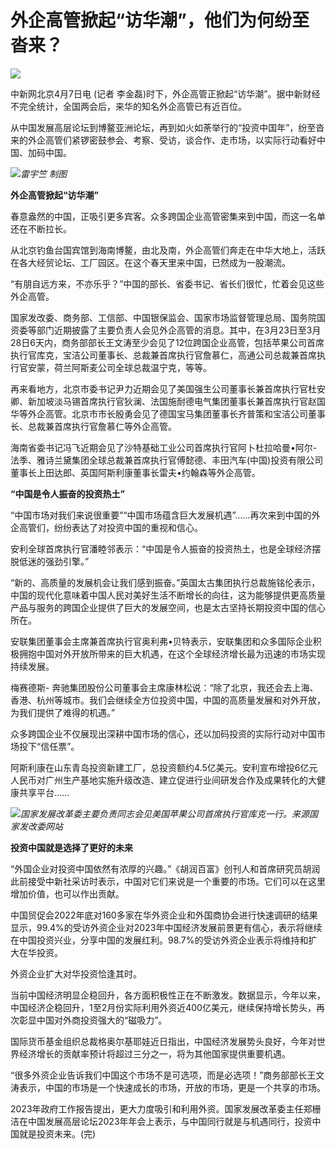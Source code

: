 # 外企高管掀起“访华潮”，他们为何纷至沓来？

![](https://inews.gtimg.com/om_bt/OPAPK0YRvuhjaPrLH1-8O4iQ4oGNKf4MYNDasyzzSBDEUAA/1000)

中新网北京4月7日电 (记者 李金磊)时下，外企高管正掀起“访华潮”。据中新财经不完全统计，全国两会后，来华的知名外企高管已有近百位。

从中国发展高层论坛到博鳌亚洲论坛，再到如火如荼举行的“投资中国年”，纷至沓来的外企高管们紧锣密鼓参会、考察、受访，谈合作、走市场，以实际行动看好中国、加码中国。

![](https://inews.gtimg.com/om_bt/OxrAyadL423mmqdMPL_6GY28uB_X7iLNv4wX5tIiRbjHoAA/0)_雷宇竺
制图_

**外企高管掀起“访华潮”**

春意盎然的中国，正吸引更多宾客。众多跨国企业高管密集来到中国，而这一名单还在不断拉长。

从北京钓鱼台国宾馆到海南博鳌，由北及南，外企高管们奔走在中华大地上，活跃在各大经贸论坛、工厂园区。在这个春天里来中国，已然成为一股潮流。

“有朋自远方来，不亦乐乎？”中国的部长、省委书记、省长们很忙，忙着会见这些外企高管。

国家发改委、商务部、工信部、中国银保监会、国家市场监督管理总局、国务院国资委等部门近期披露了主要负责人会见外企高管的消息。其中，在3月23日至3月28日6天内，商务部部长王文涛至少会见了12位跨国企业高管，包括苹果公司首席执行官库克，宝洁公司董事长、总裁兼首席执行官詹慕仁，高通公司总裁兼首席执行官安蒙，荷兰阿斯麦公司全球总裁温宁克，等等。

再来看地方，北京市委书记尹力近期会见了美国强生公司董事长兼首席执行官杜安卿、新加坡淡马锡首席执行官狄澜、法国施耐德电气集团董事长兼首席执行官赵国华等外企高管。北京市市长殷勇会见了德国宝马集团董事长齐普策和宝洁公司董事长、总裁兼首席执行官詹慕仁等外企高管。

海南省委书记冯飞近期会见了沙特基础工业公司首席执行官阿卜杜拉哈曼•阿尔-
法季、雅诗兰黛集团全球总裁兼首席执行官傅懿德、丰田汽车(中国)投资有限公司董事长上田达郎、英国阿斯利康董事长雷夫•约翰森等外企高管。

**“中国是令人振奋的投资热土”**

“中国市场对我们来说很重要”“中国市场蕴含巨大发展机遇”……再次来到中国的外企高管们，纷纷表达了对投资中国的重视和信心。

安利全球首席执行官潘睦邻表示：“中国是令人振奋的投资热土，也是全球经济摆脱低迷的强劲引擎。”

“新的、高质量的发展机会让我们感到振奋。”英国太古集团执行总裁施铭伦表示，中国的现代化意味着中国人民对美好生活不断增长的向往，这为能够提供更高质量产品与服务的跨国企业提供了巨大的发展空间，也是太古坚持长期投资中国的信心所在。

安联集团董事会主席兼首席执行官奥利弗•贝特表示，安联集团和众多国际企业积极拥抱中国对外开放所带来的巨大机遇，在这个全球经济增长最为迅速的市场实现持续发展。

梅赛德斯-
奔驰集团股份公司董事会主席康林松说：“除了北京，我还会去上海、香港、杭州等城市。我们会继续全方位投资中国，中国的高质量发展和对外开放，为我们提供了难得的机遇。”

众多跨国企业不仅展现出深耕中国市场的信心，还以加码投资的实际行动对中国市场投下“信任票”。

阿斯利康在山东青岛投资新建工厂，总投资额约4.5亿美元。安利宣布增投6亿元人民币对广州生产基地实施升级改造、建立促进行业间研发合作及成果转化的大健康共享平台……

![](https://inews.gtimg.com/om_bt/OqlD-W9ZBLZDNtqDjOB74FhqbOR1Tv0sllJPYCjD7QuKEAA/1000)_国家发展改革委主要负责同志会见美国苹果公司首席执行官库克一行。来源国家发改委网站_

**投资中国就是选择了更好的未来**

“外国企业对投资中国依然有浓厚的兴趣。”《胡润百富》创刊人和首席研究员胡润此前接受中新社采访时表示，中国对它们来说是一个重要的市场。它们可以在这里增加价值，也可以作出贡献。

中国贸促会2022年底对160多家在华外资企业和外国商协会进行快速调研的结果显示，99.4%的受访外资企业对2023年中国经济发展前景更有信心，表示将继续在中国投资兴业，分享中国的发展红利。98.7%的受访外资企业表示将维持和扩大在华投资。

外资企业扩大对华投资恰逢其时。

当前中国经济明显企稳回升，各方面积极性正在不断激发。数据显示，今年以来，中国经济企稳回升，1至2月份实际利用外资近400亿美元，继续保持增长势头，再次彰显中国对外商投资强大的“磁吸力”。

国际货币基金组织总裁格奥尔基耶娃近日指出，中国经济发展势头良好，今年对世界经济增长的贡献率预计将超过三分之一，将为其他国家提供重要机遇。

“很多外资企业告诉我们中国这个市场不是可选项，而是必选项！”商务部部长王文涛表示，中国的市场是一个快速成长的市场，开放的市场，更是一个共享的市场。

2023年政府工作报告提出，更大力度吸引和利用外资。国家发展改革委主任郑栅洁在中国发展高层论坛2023年年会上表示，与中国同行就是与机遇同行，投资中国就是投资未来。(完)


